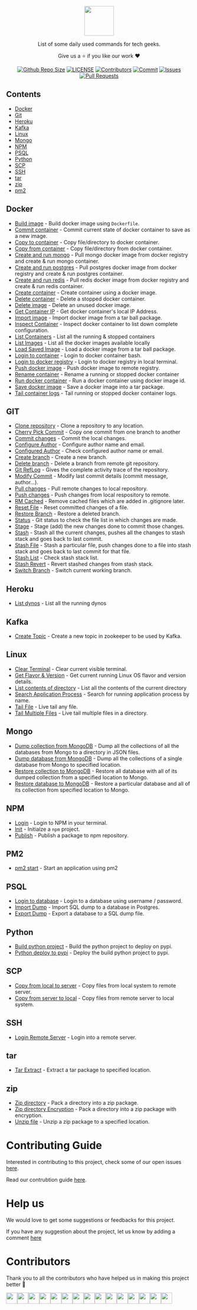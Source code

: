 <div align="center">

<img src='https://github.com/arshadkazmi42/ak-cli/blob/master/assets/akcli.png' height="80">

List of some daily used commands for tech geeks.

Give us a :star: if you like our work :heart:
  
[![Github Repo Size](https://img.shields.io/github/repo-size/arshadkazmi42/ak-cli.svg)](https://github.com/arshadkazmi42/ak-cli)
[![LICENSE](https://img.shields.io/github/license/arshadkazmi42/ak-cli.svg)](https://github.com/arshadkazmi42/ak-cli/LICENSE)
[![Contributors](https://img.shields.io/github/contributors/arshadkazmi42/ak-cli.svg)](https://github.com/arshadkazmi42/ak-cli/graphs/contributors)
[![Commit](https://img.shields.io/github/last-commit/arshadkazmi42/ak-cli.svg)](https://github.com/arshadkazmi42/ak-cli/commits/master)
[![Issues](https://img.shields.io/github/issues/arshadkazmi42/ak-cli.svg)](https://github.com/arshadkazmi42/ak-cli/issues)
[![Pull Requests](https://img.shields.io/github/issues-pr/arshadkazmi42/ak-cli.svg)](https://github.com/arshadkazmi42/ak-cli/pulls)

</div>

## Contents

- [Docker](#docker)
- [Git](#git)
- [Heroku](#heroku)
- [Kafka](#kafka)
- [Linux](#linux)
- [Mongo](#mongo)
- [NPM](#npm)
- [PSQL](#psql)
- [Python](#python)
- [SCP](#scp)
- [SSH](#ssh)
- [tar](#tar)
- [zip](#zip)
- [pm2](#pm2)


## Docker

- [Build image](commands/docker/docker-build-image-with-dockerfile.md) - Build docker image using `Dockerfile`.
- [Commit container](commands/docker/docker-container-commit.md) - Commit current state of docker container to save as a new image.
- [Copy to container](commands/docker/docker-cp.md) - Copy file/directory to docker container.
- [Copy from container](commands/docker/docker-cp-from-container.md) - Copy file/directory from docker container.
- [Create and run mongo](commands/docker/docker-mongo-create.md) - Pull mongo docker image from docker registry and create & run mongo container.
- [Create and run postgres](commands/docker/docker-postgres-create.md) - Pull postgres docker image from docker registry and create & run postgres container.
- [Create and run redis](commands/docker/docker-redis-create.md) - Pull redis docker image from docker registry and create & run redis container.
- [Create container](commands/docker/docker-container-create.md) - Create container using a docker image.
- [Delete container](commands/docker/docker-container-rm.md) - Delete a stopped docker container.
- [Delete image](commands/docker/docker-image-rm.md) - Delete an unused docker image.
- [Get Container IP](commands/docker/docker-container-ip.md) - Get docker container's local IP Address.
- [Import image](commands/docker/docker-import.md) - Import docker image from a tar ball package.
- [Inspect Container](commands/docker/docker-inspect.md) - Inspect docker container to list down complete configuration.
- [List Containers](commands/docker/docker-container-list.md) - List all the running & stopped containers
- [List Images](commands/docker/docker-images-list.md) - List all the docker images available locally
- [Load Saved Image](commands/docker/docker-load.md) - Load a docker image from a tar ball package.
- [Login to container](commands/docker/docker-login.md) - Login to docker container bash.
- [Login to docker registry](commands/docker/docker-registry-login.md) - Login to docker registry in local terminal.
- [Push docker image](commands/docker/docker-push.md) - Push docker image to remote registry.
- [Rename container](commands/docker/docker-rename.md) - Rename a running or stopped docker container
- [Run docker container](commands/docker/docker-run.md) - Run a docker container using docker image id.
- [Save docker image](commands/docker/docker-save.md) - Save a docker image into a tar package.
- [Tail container logs](commands/docker/docker-logs-tail.md) - Tail running or stopped docker container logs.


## GIT

- [Clone repository](commands/git/git-clone-repo.md) - Clone a repository to any location.
- [Cherry Pick Commit](commands/git/git-cherry-pick-commit.md) - Copy one commit from one branch to another
- [Commit changes](commands/git/git-commit.md) - Commit the local changes.
- [Configure Author](commands/git/git-name-email-config.md) - Configure author name and email.
- [Configured Author](commands/git/git-name-email-config-check.md) - Check configured author name or email.
- [Create branch](commands/git/git-new-branch.md) - Create a new branch.
- [Delete branch](commands/git/git-delete-branch.md) - Delete a branch from remote git repository.
- [Git RefLog](commands/git/git-reflog.md) - Gives the complete activity trace of the repository.
- [Modify Commit](commands/git/git-commit-amend.md) - Modify last commit details (commit message, author...).
- [Pull changes](commands/git/git-pull.md) - Pull remote changes to local repository.
- [Push changes](commands/git/git-push.md) - Push changes from local respository to remote.
- [RM Cached](commands/git/git-rm-cached.md) - Remove cached files which are added in .gitignore later.
- [Reset File](commands/git/git-reset.md) - Reset committed changes of a file.
- [Restore Branch](commands/git/git-restore-branch.md) - Restore a deleted branch.
- [Status](commands/git/git-status.md) - Git status to check the file list in which changes are made.
- [Stage](commands/git/git-stage.md) - Stage (add) the new changes done to commit those changes.
- [Stash](commands/git/git-stash.md) - Stash all the current changes, pushes all the changes to stash stack and goes back to last commit.
- [Stash File](commands/git/git-stash-file.md) - Stash a particular file, push changes done to a file into stash stack and goes back to last commit for that file.
- [Stash List](commands/git/git-stash-list.md) - Check stash stack list.
- [Stash Revert](commands/git/git-stash-revert.md) - Revert stashed changes from stash stack.
- [Switch Branch](commands/git/git-switch-branch.md) - Switch current working branch.

## Heroku

- [List dynos](commands/heroku/heroku-ps.md) - List all the running dynos


## Kafka

- [Create Topic](commands/kafka/kafka.md) - Create a new topic in zookeeper to be used by Kafka.


## Linux

- [Clear Terminal](commands/linux/clear.md) - Clear current visible terminal.
- [Get Flavor & Version](commands/linux/get-linux-flavor-version.md) - Get current running Linux OS flavor and version details.
- [List contents of directory](commands/linux/list.md) - List all the contents of the current directory
- [Search Application Process](commands/linux/search-application-process.md) - Search for running application process by name.
- [Tail File](commands/linux/tail-one-file.md) - Live tail any file.
- [Tail Multiple Files](commands/linux/tail-multiple-files.md) - Live tail multiple files in a directory.


## Mongo

- [Dump collection from MongoDB](commands/mongo/mongo-dump-collection.md) - Dump all the collections of all the databases from Mongo to a directory in JSON files.
- [Dump database from MongoDB](commands/mongo/mongo-dump-database.md) - Dump all the collections of a single database from Mongo to specified location.
- [Restore collection to MongoDB](commands/mongo/mongo-restore-collection.md) - Restore all database with all of its dumped collection from a specified location to Mongo.
- [Restore database to MongoDB](commands/mongo/mongo-restore-database.md) - Restore a particular database and all of its collection from specified location to Mongo.


## NPM

- [Login](commands/npm/npm-login.md) - Login to NPM in your terminal.
- [Init](commands/npm/npm-init.md) - Initialze a `npm` project.
- [Publish](commands/npm/npm-publish.md) - Publish a package to npm repository.


## PM2

- [pm2 start](commands/pm2/pm2-start.md) - Start an application using pm2


## PSQL

- [Login to database](commands/psql/login-database.md) - Login to a database using username / password.
- [Import Dump](commands/psql/import-dump.md) - Import SQL dump to a database in Postgres.
- [Export Dump](commands/psql/export-dump.md) - Export a database to a SQL dump file.


## Python

- [Build python project](commands/python/python-build.md) - Build the python project to deploy on pypi.
- [Python deploy to pypi](commands/python/python-deploy-pypi.md) - Deploy the build python project to pypi.


## SCP

- [Copy from local to server](commands/scp/scp-local-to-server.md) - Copy files from local system to remote server.
- [Copy from server to local](commands/scp/scp-server-to-local.md) - Copy files from remote server to local system.


## SSH

- [Login Remote Server](commands/ssh/ssh-server.md) - Login into a remote server.


## tar

- [Tar Extract](commands/tar/extract.md) - Extract a tar package to specified location.


## zip

- [Zip directory](commands/zip/zip-command.md) - Pack a directory into a zip package.
- [Zip directory Encryption](commands/zip/zip-command-encryption.md) - Pack a directory into a zip package with encryption.
- [Unzip file](commands/zip/unzip-command.md) - Unzip a zip package to a specified location.

# Contributing Guide

Interested in contributing to this project, check some of our open issues [here](https://github.com/arshadkazmi42/ak-cli/issues).

Read our contrubtion guide [here](CONTRIBUTING.md).

# Help us

We would love to get some suggestions or feedbacks for this project.

If you have any suggestion about the project, let us know by adding a comment [here](https://github.com/arshadkazmi42/ak-cli/issues/39)

# Contributors

Thank you to all the contributors who have helped us in making this project better 🙌

<a href="https://github.com/arshadkazmi42"><img src="https://github.com/arshadkazmi42.png" width="30" /></a><a href="https://github.com/SakshayMahna"><img src="https://github.com/SakshayMahna.png" width="30" /></a><a href="https://github.com/alpha-gamma"><img src="https://github.com/alpha-gamma.png" width="30" /></a><a href="https://github.com/sinumohan"><img src="https://github.com/sinumohan.png" width="30" /></a><a href="https://github.com/7jones"><img src="https://github.com/7jones.png" width="30" /></a><a href="https://github.com/xFreed0m"><img src="https://github.com/xFreed0m.png" width="30" /></a><a href="https://github.com/iDG772Mn"><img src="https://github.com/iDG772Mn.png" width="30" /></a><a href="https://github.com/ryserCar"><img src="https://github.com/ryserCar.png" width="30" /></a><a href="https://github.com/AmishNick"><img src="https://github.com/AmishNick.png" width="30" /></a><a href="https://github.com/Logik-Dev"><img src="https://github.com/Logik-Dev.png" width="30" /></a><a href="https://github.com/JeremyManuel"><img src="https://github.com/JeremyManuel.png" width="30" /></a><a href="https://github.com/KurtLehnardt"><img src="https://github.com/KurtLehnardt.png" width="30" /></a><a href="https://github.com/marieram"><img src="https://github.com/marieram.png" width="30" /></a><a href="https://github.com/Rafaellarsa"><img src="https://github.com/Rafaellarsa.png" width="30" /></a><a href="https://github.com/ssd71"><img src="https://github.com/ssd71.png" width="30" /></a>
